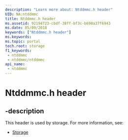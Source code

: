 ```yaml
---
description: "Learn more about: Ntddmmc.h header"
UID: NA:ntddmmc
title: Ntddmmc.h header
ms.assetid: 92194723-cbdf-38ff-bf3c-b690a37f6943
ms.date: 05/09/2018
keywords: ["Ntddmmc.h header"]
ms.keywords: 
ms.topic: portal
tech.root: storage
f1_keywords:
 - ntddmmc
 - ntddmmc/ntddmmc
api_name:
 - ntddmmc
---
```


# Ntddmmc.h header


## -description

This header is used by storage. For more information, see:

- [Storage](../_storage/index.md)

